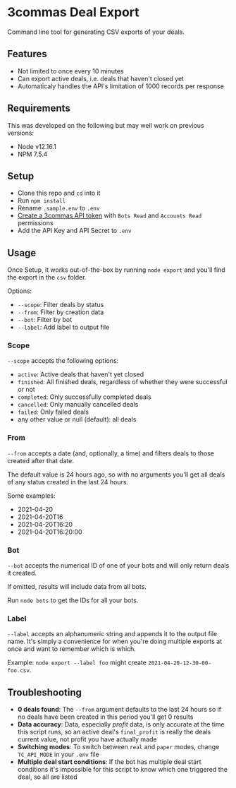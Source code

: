 # 3commas Deal Export

Command line tool for generating CSV exports of your deals.

## Features

- Not limited to once every 10 minutes
- Can export active deals, i.e. deals that haven't closed yet
- Automaticaly handles the API's limitation of 1000 records per response

## Requirements

This was developed on the following but may well work on previous versions:

- Node v12.16.1
- NPM 7.5.4

## Setup

- Clone this repo and `cd` into it
- Run `npm install`
- Rename `.sample.env` to `.env`
- [Create a 3commas API token](https://3commas.io/api_access_tokens) with `Bots Read` and `Accounts Read` permissions
- Add the API Key and API Secret to `.env`

## Usage

Once Setup, it works out-of-the-box by running `node export` and you'll find the export in the `csv` folder.

Options:

* `--scope`: Filter deals by status
* `--from`: Filter by creation data
* `--bot`: Filter by bot
* `--label`: Add label to output file

### Scope

`--scope` accepts the following options:

- `active`: Active deals that haven't yet closed
- `finished`: All finished deals, regardless of whether they were successful or not
- `completed`: Only successfully completed deals
- `cancelled`: Only manually cancelled deals
- `failed`: Only failed deals
- any other value or null (default): all deals

### From

`--from` accepts a date (and, optionally, a time) and filters deals to those created after that date.

The default value is 24 hours ago, so with no arguments you'll get all deals of any status created in the last 24 hours.

Some examples:

- 2021-04-20
- 2021-04-20T16
- 2021-04-20T16:20
- 2021-04-20T16:20:00

### Bot

`--bot` accepts the numerical ID of one of your bots and will only return deals it created.

If omitted, results will include data from all bots.

Run `node bots` to get the IDs for all your bots.

### Label

`--label` accepts an alphanumeric string and appends it to the output file name. It's simply a convenience for when you're doing multiple exports at once and want to remember which is which.

Example: `node export --label foo` might create `2021-04-20-12-30-00-foo.csv`.

## Troubleshooting

- **0 deals found**: The `--from` argument defaults to the last 24 hours so if no deals have been created in this period you'll get 0 results
- **Data accuracy**: Data, especially *profit* data, is only accurate at the time this script runs, so an active deal's `final_profit` is really the deals current value, not profit you have actually made
- **Switching modes**: To switch between `real` and `paper` modes, change `TC_API_MODE` in your `.env` file
- **Multiple deal start conditions**: If the bot has multiple deal start conditions it's impossible for this script to know which one triggered the deal, so all are listed
